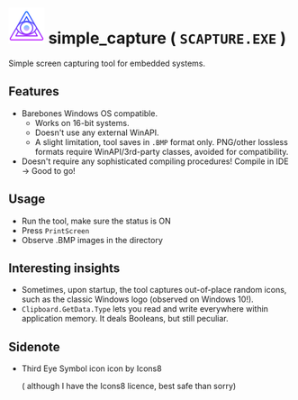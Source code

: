#  ![oooOOOooo](icons8-third-eye-symbol-64.png) simple_capture ( `SCAPTURE.EXE` )  
Simple screen capturing tool for embedded systems.

## Features
* Barebones Windows OS compatible.
	* Works on 16-bit systems.
	* Doesn't use any external WinAPI.
	* A slight limitation, tool saves in `.BMP` format only. 
		PNG/other lossless formats require WinAPI/3rd-party classes, avoided for compatibility.
* Doesn't require any sophisticated compiling procedures! Compile in IDE -> Good to go!

## Usage

* Run the tool, make sure the status is ON
* Press `PrintScreen`
* Observe .BMP images in the directory

## Interesting insights

* Sometimes, upon startup, the tool captures out-of-place random icons, such as the classic Windows logo (observed on Windows 10!).
* `Clipboard.GetData.Type` lets you read and write everywhere within application memory. It deals Booleans, but still peculiar.

## Sidenote
* Third Eye Symbol icon icon by Icons8

	( although I have the Icons8 licence, best safe than sorry)
